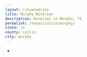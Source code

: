 ```yaml
---
layout: citywineries
title: Murphy Wineries
description: Wineries in Murphy, TX
permalink: /texas/collin/murphy/
state: tx
county: collin
city: murphy
---
```

-
